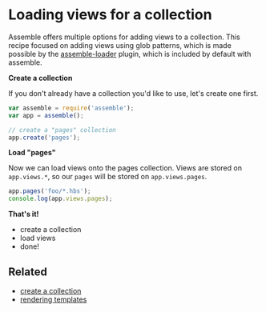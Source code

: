 # Loading views for a collection

Assemble offers multiple options for adding views to a collection. This recipe focused on adding views using glob patterns, which is made possible by the [assemble-loader](https://github.com/assemble/assemble-loader) plugin, which is included by default with assemble.

**Create a collection**

If you don't already have a collection you'd like to use, let's create one first.

```js
var assemble = require('assemble');
var app = assemble();

// create a "pages" collection
app.create('pages');
```

**Load "pages"**

Now we can load views onto the pages collection. Views are stored on `app.views.*`, so our `pages` will be stored on `app.views.pages`.

```js
app.pages('foo/*.hbs');
console.log(app.views.pages);
```

**That's it!**

* create a collection
* load views
* done!

## Related

- [create a collection](./create-a-collection.md)
- [rendering templates](./rendering-templates.md)